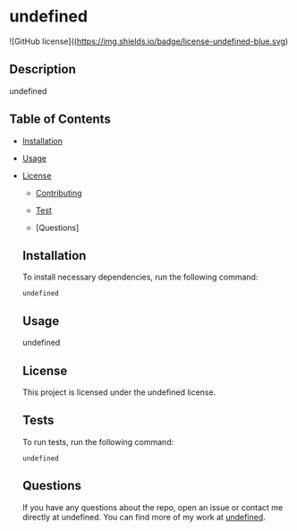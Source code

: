 # undefined
  ![GitHub license]((https://img.shields.io/badge/license-undefined-blue.svg)

  ## Description

  undefined

  ## Table of Contents

  * [Installation](#installation)

  * [Usage](#usage)
  
* [License](#license)

  * [Contributing](#contributing)

  * [Test](#tests)

  * [Questions]

  ## Installation

  To install necessary dependencies, run the following command:

  ```
  undefined
  ```

  ## Usage

  undefined

  ## License
    
    This project is licensed under the undefined license.

  ## Tests

  To run tests, run the following command:

  ```
  undefined
  ```

  ## Questions

  If you have any questions about the repo, open an issue or contact me directly at undefined.  You can find more of my work at [undefined](https://github.com/undefined/).

